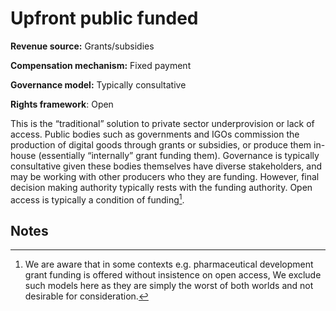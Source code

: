 # Upfront public funded

**Revenue source:** Grants/subsidies

**Compensation mechanism:** Fixed payment

**Governance model:** Typically consultative

**Rights framework**: Open

This is the “traditional” solution to private sector underprovision or lack of access. Public bodies such as governments and IGOs commission the production of digital goods through grants or subsidies, or produce them in-house (essentially “internally” grant funding them). Governance is typically consultative given these bodies themselves have diverse stakeholders, and may be working with other producers who they are funding. However, final decision making authority typically rests with the funding authority. Open access is typically a condition of funding[^1].


<!-- Footnotes themselves at the bottom. -->
## Notes

[^1]:
     We are aware that in some contexts e.g. pharmaceutical development grant funding is offered without insistence on open access, We exclude such models here as they are simply the worst of both worlds and not desirable for consideration.
